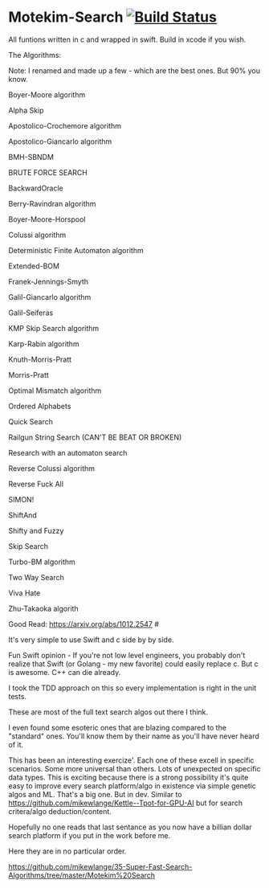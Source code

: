 # Motekim-Search [![Build Status](https://travis-ci.org/mikewlange/35-Super-Fast-Search-Algorithms.svg?branch=master)](https://travis-ci.org/mikewlange/35-Super-Fast-Search-Algorithms)


All funtions written in c and wrapped in swift. Build in xcode if you wish. 

The Algorithms:

Note: I renamed and made up a few - which are the best ones. But 90% you know. 

Boyer-Moore algorithm

Alpha Skip

Apostolico-Crochemore algorithm

Apostolico-Giancarlo algorithm

BMH-SBNDM

BRUTE FORCE SEARCH

BackwardOracle

Berry-Ravindran algorithm

Boyer-Moore-Horspool

Colussi algorithm

Deterministic Finite Automaton algorithm

Extended-BOM

Franek-Jennings-Smyth

Galil-Giancarlo algorithm

Galil-Seiferas

KMP Skip Search algorithm

Karp-Rabin algorithm

Knuth-Morris-Pratt

Morris-Pratt

Optimal Mismatch algorithm

Ordered Alphabets

Quick Search

Railgun String Search   (CAN'T BE BEAT OR BROKEN)

Research with an automaton search

Reverse Colussi algorithm

Reverse Fuck All

SIMON!

ShiftAnd

Shifty and Fuzzy

Skip Search

Turbo-BM algorithm

Two Way Search

Viva Hate

Zhu-Takaoka algorith


Good Read: https://arxiv.org/abs/1012.2547 # 

It's very simple to use Swift and c side by by side.  

Fun Swift opinion - If you're not low level engineers, you probably don't realize that Swift (or Golang - my new favorite) could easily replace c. But c is awesome. C++ can die already. 

I took the TDD approach on this so every implementation is right in the unit tests. 

These are most of the full text search algos out there I think. 

I even found some esoteric ones that are blazing compared to the "standard" ones. You'll know them by their name as you'll have never heard of it. 

This has been an interesting exercize'. Each one of these excell in specific scenarios. Some more universal than others. Lots of unexpected on specific data types. This is exciting because there is a strong possibility it's quite easy to improve every search platform/algo in existence via simple genetic algos and ML. That's a big one. But in dev. Similar to https://github.com/mikewlange/Kettle--Tpot-for-GPU-AI but for search critera/algo deduction/content. 

Hopefully no one reads that last sentance as you now have a billian dollar search platform if you put in the work before me.  

Here they are in no particular order. 

https://github.com/mikewlange/35-Super-Fast-Search-Algorithms/tree/master/Motekim%20Search


